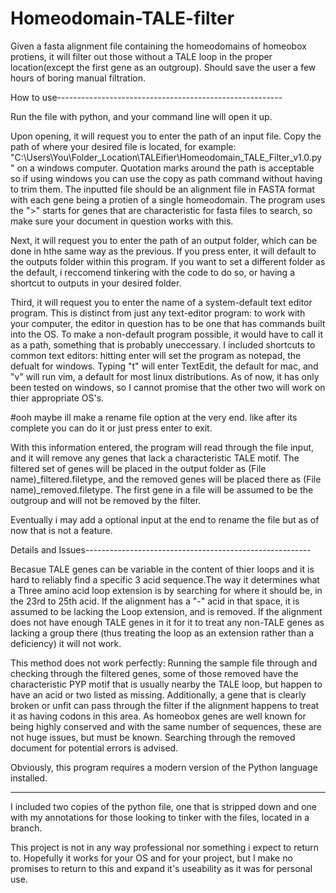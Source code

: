 # Homeodomain-TALE-filter
Given a fasta alignment file containing the homeodomains of homeobox protiens, it will filter out those without a TALE loop in the proper location(except the first gene as an outgroup). Should save the user a few hours of boring manual filtration.


How to use--------------------------------------------------------

Run the file with python, and your command line will open it up.

Upon opening, it will request you to enter the path of an input file. 
Copy the path of where your desired file is located, for example: "C:\Users\You\Folder_Location\TALEifier\Homeodomain_TALE_Filter_v1.0.py" on a windows computer. 
Quotation marks around the path is acceptable so if using windows you can use the copy as path command without having to trim them. The inputted file should be an alignment file in FASTA format with each gene being a protien of a single homeodomain. The program uses the ">" starts for genes that are characteristic for fasta files to search, so make sure your document in question works with this.

Next, it will request you to enter the path of an output folder, which can be done in hthe same way as the previous. If you press enter, it will default to the outputs folder within this program. If you want to set a different folder as the default, i reccomend tinkering with the code to do so, or having a shortcut to outputs in your desired folder.

Third, it will request you to enter the name of a system-default text editor program.
This is distinct from just any text-editor program: to work with your computer, the editor in question has to be one that has commands built into the OS. To make a non-default program possible, it would have to call it as a path, something that is probably uneccessary. I included shortcuts to common text editors: hitting enter will set the program as notepad, the defualt for windows. Typing "t" will enter TextEdit, the default for mac, and "v" will run vim, a default for most linux distributions. As of now, it has only been tested on windows, so I cannot promise that the other two will work on thier appropriate OS's.

#ooh maybe ill make a rename file option at the very end. like after its complete you can do it or just press enter to exit.

With this information entered, the program will read through the file input, and it will remove any genes that lack a characteristic TALE motif. The filtered set of genes will be placed in the output folder as (File name)_filtered.filetype,
and the removed genes will be placed there as (File name)_removed.filetype. The first gene in a file will be assumed to be the outgroup and will not be removed by the filter.

Eventually i may add a optional input at the end to rename the file but as of now that is not a feature.

Details and Issues--------------------------------------------------------

Becasue TALE genes can be variable in the content of thier loops and it is hard to reliably find a specific 3 acid sequence.The way it determines what a Three amino acid loop extension is by searching for where it should be, in the 23rd to 25th acid. If the alignment has a "-" acid in that space, it is assumed to be lacking the Loop extension, and is removed. If the alignment does not have enough TALE genes in it for it to treat any non-TALE genes as lacking a group there (thus treating the loop as an extension rather than a deficiency) it will not work.

This method does not work perfectly: Running the sample file through and checking through the filtered genes, some of those removed have the characteristic PYP motif that is usually nearby the TALE loop, but happen to have an acid or two listed as missing. Additionally, a gene that is clearly broken or unfit can pass through the filter if the alignment happens to treat it as having codons in this area. As homeobox genes are well known for being highly conserved and with the same number of sequences, these are not huge issues, but must be known. Searching through the removed document for potential errors is advised.

Obviously, this program requires a modern version of the Python language installed.

--------------------------------------------------------
I included two copies of the python file, one that is stripped down and one with my annotations for those looking to tinker with the files, located in a branch.

This project is not in any way professional nor something i expect to return to. Hopefully it works for your OS and for your project, but I make no promises to return to this and expand it's useability as it was for personal use. 
